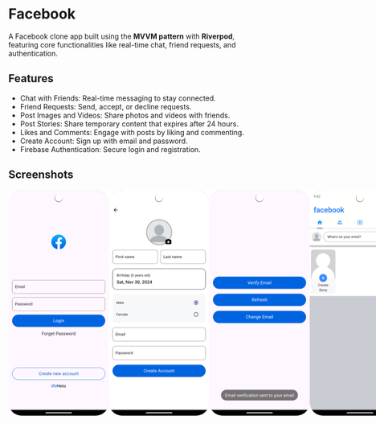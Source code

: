 # Facebook

A Facebook clone app built using the **MVVM pattern** with **Riverpod**, featuring core functionalities like real-time chat, friend requests, and authentication.

## Features

- Chat with Friends: Real-time messaging to stay connected.
- Friend Requests: Send, accept, or decline requests.
- Post Images and Videos: Share photos and videos with friends.
- Post Stories: Share temporary content that expires after 24 hours.
- Likes and Comments: Engage with posts by liking and commenting.
- Create Account: Sign up with email and password.
- Firebase Authentication: Secure login and registration.

## Screenshots

<div style="display: flex; justify-content: space-between;">
  <img src="assets/screenshots/1.png" width="200" />
  <img src="assets/screenshots/2.png" width="200" />
  <img src="assets/screenshots/3.png" width="200" />
  <img src="assets/screenshots/4.png" width="200" />
  <img src="assets/screenshots/5.png" width="200" />
  <img src="assets/screenshots/6.png" width="200" />
  <img src="assets/screenshots/7.png" width="200" />
  <img src="assets/screenshots/8.png" width="200" />
  <img src="assets/screenshots/9.png" width="200" />
  <img src="assets/screenshots/10.png" width="200" />
  <img src="assets/screenshots/11.png" width="200" />
  <img src="assets/screenshots/12.png" width="200" />
  <img src="assets/screenshots/13.png" width="200" />
  <img src="assets/screenshots/14.png" width="200" />
  <img src="assets/screenshots/15.png" width="200" />
</div>
